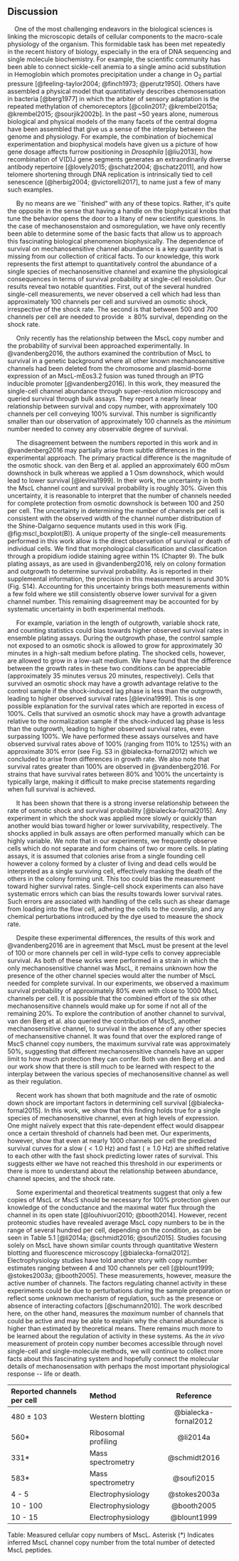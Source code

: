 
## Discussion

&nbsp;&nbsp;&nbsp;&nbsp;One of the most challenging endeavors in the
biological sciences is linking the microscopic details of cellular components
to the macro-scale physiology of the organism. This formidable task has been
met repeatedly in the recent history of biology, especially in the era of DNA
sequencing and single molecule biochemistry. For example, the scientific
community has been able to connect sickle-cell anemia to a single amino acid
substitution in Hemoglobin which promotes precipitation under a change in
O$_2$ partial pressure [@feeling-taylor2004; @finch1973; @perutz1950]. Others
have assembled a physical model that quantitatively describes chemosensation
in bacteria [@berg1977] in which the arbiter of sensory adaptation is the
repeated methylation of chemoreceptors [@colin2017; @krembel2015a;
@krembel2015; @sourjik2002b]. In the past ~50 years alone, numerous biological
and physical models of the many facets of the central dogma have been
assembled that give us a sense of the interplay between the genome and
physiology. For example, the combination of biochemical experimentation and
biophysical models have given us a picture of how gene dosage affects furrow
positioning in *Drosophila* [@liu2013], how recombination of V(D)J gene
segments generates an extraordinarily diverse antibody repertoire
[@lovely2015; @schatz2004; @schatz2011], and how telomere shortening through
DNA replication is intrinsically tied to cell senescence [@herbig2004;
@victorelli2017], to name just a few of many such examples.

&nbsp;&nbsp;&nbsp;&nbsp; By no means are we ``finished” with any of these
topics. Rather, it's quite the opposite in the sense that having a handle on
the biophysical knobs that tune the behavior opens the door to a litany of
new scientific questions. In the case of mechanosenstaion and osmoregulation,
we have only recently been able to determine some of the basic facts that
allow us to approach this fascinating biological phenomenon biophysically.
The dependence of survival on mechanosensitive channel abundance is a key
quantity that is missing from our collection of critical facts. To our
knowledge, this work represents the first attempt to quantitatively control
the abundance of a single species of mechanosensitive channel and examine the
physiological consequences in terms of survival probability at single-cell
resolution. Our results reveal two notable quantities. First, out of the
several hundred single-cell measurements, we never observed a cell which had
less than approximately 100 channels per cell and survived an osmotic shock,
irrespective of the shock rate. The second is that between 500 and 700
channels per cell are needed to provide $\geq 80\%$ survival, depending on
the shock rate.

&nbsp;&nbsp;&nbsp;&nbsp;&nbsp;Only recently has the relationship between the MscL
copy number and the probability of survival been approached experimentally.
In @vandenberg2016, the authors examined the contribution of MscL
to survival in a genetic background where all other known mechanosensitive
channels had been deleted from the chromosome and plasmid-borne expression of
an MscL-mEos3.2 fusion was tuned through an IPTG inducible promoter
[@vandenberg2016]. In this work, they measured the single-cell channel
abundance through super-resolution microscopy and queried survival through
bulk assays. They report a nearly linear relationship between survival and
copy number, with approximately 100 channels per cell conveying 100%
survival. This number is significantly smaller than our observation of
approximately 100 channels as the *minimum* number needed to convey any
observable degree of survival.


&nbsp;&nbsp;&nbsp;&nbsp;&nbsp;The disagreement between the numbers reported in this work and in @vandenberg2016 may partially arise from subtle differences in the experimental
approach. The primary practical difference is the magnitude of the osmotic
shock. van den Berg et al. applied an approximately 600 mOsm downshock in
bulk whereas we applied a 1 Osm downshock, which would lead to lower survival
[@levina1999]. In their work, the uncertainty in both the MscL channel count
and survival probability is roughly 30%. Given this uncertainty,
it is reasonable to interpret that the number of channels needed for complete
protection from osmotic downshock is between 100 and 250 per cell. The
uncertainty in determining the number of channels per cell is consistent with
the observed width of the channel number distribution of the Shine-Dalgarno
sequence mutants used in this work (Fig. @fig:mscl_boxplot(B)). A unique
property of the single-cell measurements performed in this work allow is the
direct observation of survival or death of individual cells. We find that
morphological classification and classification through a propidium iodide
staining agree within 1% (Chapter 9). The bulk plating assays, as are used
in @vandenberg2016, rely on colony formation and outgrowth to determine
survival probability. As is reported in their supplemental information, the
precision in this measurement is around 30% (Fig. S14). Accounting for this
uncertainty brings both measurements within a few fold where we still
consistently observe lower survival for a given channel number. This
remaining disagreement may be accounted for by systematic uncertainty in both
experimental methods.

&nbsp;&nbsp;&nbsp;&nbsp;&nbsp;For example, variation in the length of
outgrowth, variable shock rate, and counting statistics could bias towards
higher observed survival rates in ensemble plating assays. During the
outgrowth phase, the control sample not exposed to an osmotic shock is
allowed to grow for approximately 30 minutes in a high-salt medium before
plating. The shocked cells, however, are allowed to grow in a low-salt
medium. We have found that the difference between the growth rates in these
two conditions can be appreciable (approximately 35 minutes versus 20
minutes, respectively). Cells that survived an osmotic shock may have a
growth advantage relative to the control sample if the shock-induced lag
phase is less than the outgrowth, leading to higher observed survival rates
[@levina1999]. This is one possible explanation for the survival rates which
are reported in excess of 100%. Cells that survived an osmotic shock may have
a growth advantage relative to the normalization sample if the shock-induced
lag phase is less than the outgrowth, leading to higher observed survival
rates, even surpassing 100%. We have performed these assays ourselves and
have observed survival rates above of 100% (ranging from 110% to 125%) with
an approximate 30% error (see Fig. S3 in @bialecka-fornal2012) which we
concluded to arise from differences in growth rate. We also note that
survival rates greater than 100% are observed in @vandenberg2016. For strains
that have survival rates between 80% and 100% the uncertainty is typically
large, making it difficult to make precise statements regarding when full
survival is achieved. 

&nbsp;&nbsp;&nbsp;&nbsp;&nbsp;It has been shown that there is a strong
inverse relationship between the rate of osmotic shock and survival
probability [@bialecka-fornal2015]. Any experiment in which the shock was
applied more slowly or quickly than another would bias toward higher or lower
survivability, respectively. The shocks applied in bulk assays are often
performed manually which can be highly variable. We note that in our
experiments, we frequently observe cells which do not separate and form
chains of two or more cells. In plating assays, it is
assumed that colonies arise from a single founding cell however a colony
formed by a cluster of living and dead cells would be interpreted as a single
surviving cell, effectively masking the death of the others in the colony
forming unit. This too could bias the measurement toward higher survival
rates. Single-cell shock experiments can also have systematic errors which
can bias the results towards lower survival rates. Such errors are associated
with handling of the cells such as shear damage from loading into the flow
cell, adhering the cells to the coverslip, and any chemical perturbations
introduced by the dye used to measure the shock rate.

&nbsp;&nbsp;&nbsp;&nbsp;&nbsp;Despite these experimental differences, the
results of this work and @vandenberg2016 are in agreement that MscL must be
present at the level of 100
or more channels per cell in wild-type cells to convey appreciable survival.
As both of these works were performed in a strain in which the only
mechanosensitive channel was MscL, it remains unknown how the presence of the
other channel species would alter the number of MscL needed for complete
survival. In our experiments, we observed a maximum survival probability of
approximately 80\% even with close to 1000 MscL channels per cell. It is
possible that the combined effort of the six other mechanosensitive channels
would make up for some if not all of the remaining 20\%. To explore the
contribution of another channel to survival, van den Berg et al. also queried
the contribution of MscS, another mechanosensitive channel, to survival in
the absence of any other species of mechansensitive channel. It was found
that over the explored range of MscS channel copy numbers, the maximum
survival rate was approximately 50\%, suggesting that different
mechanosensitive channels have an upper limit to how much protection they can
confer. Both van den Berg et al. and our work show that there is still much
to be learned with respect to the interplay between the various species of
mechanosensitive channel as well as their regulation.

&nbsp;&nbsp;&nbsp;&nbsp;&nbsp;Recent work has shown that both magnitude and
the rate of osmotic down shock are important factors in determining cell
survival [@bialecka-fornal2015]. In this work, we show that this finding
holds true for a single species of mechanosensitive channel, even at high
levels of expression. One might naïvely expect that this rate-dependent
effect would disappear once a certain threshold of channels had been met. Our
experiments, however, show that even at nearly 1000 channels per cell the
predicted survival curves for a slow ($< 1.0$ Hz) and fast ($\geq 1.0$ Hz)
are shifted relative to each other with the fast shock predicting lower rates
of survival. This suggests either we have not reached this threshold in our
experiments or there is more to understand about the relationship between
abundance, channel species, and the shock rate.

&nbsp;&nbsp;&nbsp;&nbsp;&nbsp;Some experimental and theoretical treatments
suggest that only a few copies of MscL or MscS should be necessary for 100%
protection given our knowledge of the conductance and the maximal water flux
through the channel in its open state [@louhivuori2010; @booth2014]. However,
recent proteomic studies have revealed average MscL copy numbers to be in the
range of several hundred per cell, depending on the condition, as can be seen
in Table 5.1 [@li2014a; @schmidt2016; @soufi2015]. Studies focusing solely on
MscL have shown similar counts through quantitative Western blotting and
fluorescence microscopy [@bialecka-fornal2012]. Electrophysiology studies
have told another story with copy number estimates ranging between 4 and 100
channels per cell [@blount1999; @stokes2003a; @booth2005]. These
measurements, however, measure the active number of channels. The factors
regulating channel activity in these experiments could be due to
perturbations during the sample preparation or reflect some unknown mechanism
of regulation, such as the presence or absence of interacting cofactors
[@schumann2010]. The work described here, on the other hand, measures the
*maximum* number of channels that could be active and may be able to explain
why the channel abundance is higher than estimated by theoretical means.
There remains much more to be learned about the regulation of activity in
these systems. As the *in vivo* measurement of protein copy number becomes
accessible through novel single-cell and single-molecule methods, we will
continue to collect more facts about this fascinating system and hopefully
connect the molecular details of mechanosensation with perhaps the most
important physiological response -- life or death.

| Reported channels per cell | Method  | Reference |
|:---|:---|:---:|
| 480 $\pm$ 103 | Western blotting   | @bialecka-fornal2012 |
|  560\* |  Ribosomal profiling  | @li2014a|
| 331\* | Mass spectrometry  | @schmidt2016|
| 583\* | Mass spectrometry  | @soufi2015|
| 4 - 5 | Electrophysiology  | @stokes2003a|
| 10 - 100 | Electrophysiology  | @booth2005|
|10 - 15 | Electrophysiology | @blount1999|
Table: Measured cellular copy numbers of MscL. Asterisk (\*) Indicates
inferred MscL channel copy number from the total number of detected MscL
peptides.



